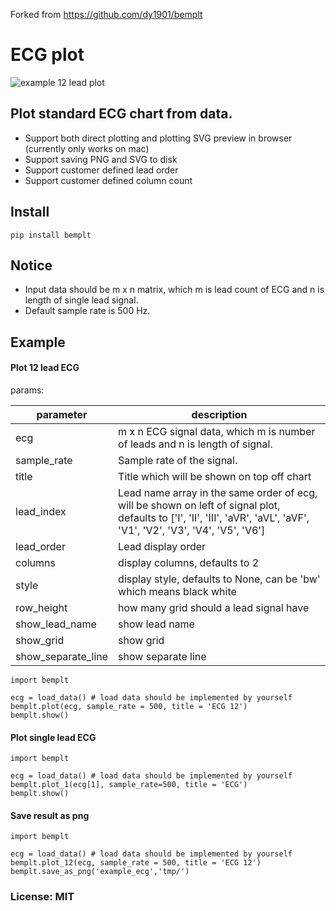 Forked from https://github.com/dy1901/bemplt

# ECG plot

![example 12 lead plot](https://github.com/dy1901/bemplt/raw/master/example_ecg.png)

## Plot standard ECG chart from data.
* Support both direct plotting and plotting SVG preview in browser (currently only works on mac)
* Support saving PNG and SVG to disk
* Support customer defined lead order
* Support customer defined column count

## Install
```
pip install bemplt
```

## Notice
* Input data should be m x n matrix, which m is lead count of ECG and n is length of single lead signal.
* Default sample rate is 500 Hz.

## Example


#### Plot 12 lead ECG


params:

|parameter|description|
| --- | --- |
|ecg        | m x n ECG signal data, which m is number of leads and n is length of signal. |
|sample_rate| Sample rate of the signal. |
|title      | Title which will be shown on top off chart
|lead_index | Lead name array in the same order of ecg, will be shown on left of signal plot, defaults to ['I', 'II', 'III', 'aVR', 'aVL', 'aVF', 'V1', 'V2', 'V3', 'V4', 'V5', 'V6'] |
|lead_order | Lead display order |
|columns    | display columns, defaults to 2 |
|style      | display style, defaults to None, can be 'bw' which means black white |
|row_height |   how many grid should a lead signal have |
|show_lead_name | show lead name |
|show_grid      | show grid |
|show_separate_line  | show separate line |


```
import bemplt

ecg = load_data() # load data should be implemented by yourself 
bemplt.plot(ecg, sample_rate = 500, title = 'ECG 12')
bemplt.show()

```

#### Plot single lead ECG

```
import bemplt

ecg = load_data() # load data should be implemented by yourself 
bemplt.plot_1(ecg[1], sample_rate=500, title = 'ECG')
bemplt.show()
```

#### Save result as png

```
import bemplt

ecg = load_data() # load data should be implemented by yourself 
bemplt.plot_12(ecg, sample_rate = 500, title = 'ECG 12')
bemplt.save_as_png('example_ecg','tmp/')

```

### License: MIT